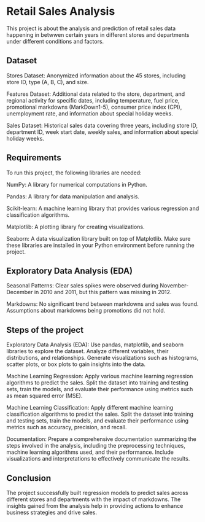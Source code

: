 # Retail Sales Analysis

This project is about the analysis and prediction of retail sales data happening in betwwen certain years in different stores and departments under different conditions and factors.

## Dataset

Stores Dataset: Anonymized information about the 45 stores, including store ID, type (A, B, C), and size.

Features Dataset: Additional data related to the store, department, and regional activity for specific dates, including temperature, fuel price, promotional markdowns (MarkDown1-5), consumer price index (CPI), unemployment rate, and information about special holiday weeks.

Sales Dataset: Historical sales data covering three years, including store ID, department ID, week start date, weekly sales, and information about special holiday weeks.

## Requirements

To run this project, the following libraries are needed:

NumPy: A library for numerical computations in Python.

Pandas: A library for data manipulation and analysis.

Scikit-learn: A machine learning library that provides various regression and classification algorithms.

Matplotlib: A plotting library for creating visualizations.

Seaborn: A data visualization library built on top of Matplotlib. Make sure these libraries are installed in your Python environment before running the project.

## Exploratory Data Analysis (EDA)

Seasonal Patterns: Clear sales spikes were observed during November-December in 2010 and 2011, but this pattern was missing in 2012.

Markdowns: No significant trend between markdowns and sales was found. Assumptions about markdowns being promotions did not hold.

## Steps of the project

Exploratory Data Analysis (EDA): Use pandas, matplotlib, and seaborn libraries to explore the dataset. Analyze different variables, their distributions, and relationships. Generate visualizations such as histograms, scatter plots, or box plots to gain insights into the data.

Machine Learning Regression: Apply various machine learning regression algorithms to predict the sales. Split the dataset into training and testing sets, train the models, and evaluate their performance using metrics such as mean squared error (MSE).

Machine Learning Classification: Apply different machine learning classification algorithms to predict the sales. Split the dataset into training and testing sets, train the models, and evaluate their performance using metrics such as accuracy, precision, and recall.

Documentation: Prepare a comprehensive documentation summarizing the steps involved in the analysis, including the preprocessing techniques, machine learning algorithms used, and their performance. Include visualizations and interpretations to effectively communicate the results.

## Conclusion

The project successfully built regression models to predict sales across different stores and departments with the impact of markdowns. The insights gained from the analysis help in providing actions to enhance business strategies and drive sales.

